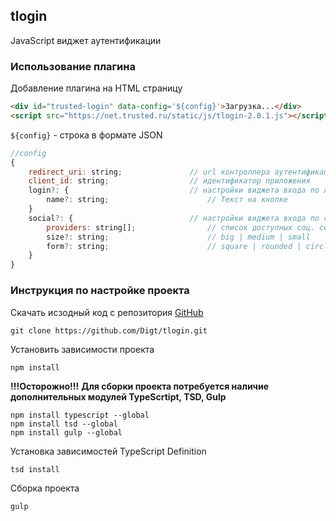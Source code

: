 ## tlogin

JavaScript виджет аутентификации

### Использование плагина

Добавление плагина на HTML страницу
```html
<div id="trusted-login" data-config='${config}'>Загрузка...</div>
<script src="https://net.trusted.ru/static/js/tlogin-2.0.1.js"></script>
```

`${config}` - строка в формате JSON

```javascript
//config
{
    redirect_uri: string;               // url контроллера аутентификации
    client_id: string;                  // идентификатор приложения
    login?: {                           // настройки виджета входа по логин/паролю
        name?: string;                      // Текст на кнопке
    }
    social?: {                          // настройки виджета входа по соц. сетям
        providers: string[];                // список доступных соц. сетей
        size?: string;                      // big | medium | small
        form?: string;                      // square | rounded | circle
    }
}
```

### Инструкция по настройке проекта

Скачать исзодный код с репозитория [GitHub](https://github.com/Digt/tlogin)

```
git clone https://github.com/Digt/tlogin.git
```

Установить зависимости проекта

```
npm install
```

__!!!Осторожно!!!__
__Для сборки проекта потребуется наличие дополнительных модулей TypeScrtipt, TSD, Gulp__
```
npm install typescript --global
npm install tsd --global
npm install gulp --global
```  

Установка зависимостей TypeScript Definition
```
tsd install
```

Сборка проекта
```
gulp
```
